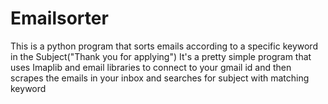 # Emailsorter
This is a python program that sorts emails according to a specific keyword in the Subject("Thank you for applying")
It's a pretty simple program that uses Imaplib and email libraries to connect to your gmail id and then scrapes the emails in your inbox and searches for subject with matching keyword

